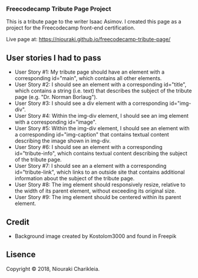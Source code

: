 ### Freecodecamp Tribute Page Project

This is a tribute page to the writer Isaac Asimov. I created this page as a project for
the Freecodecamp front-end certification.

Live page at: https://niouraki.github.io/freecodecamp-tribute-page/
## User stories I had to pass

* User Story #1: My tribute page should have an element with a corresponding id="main", which contains all other elements.
* User Story #2: I should see an element with a corresponding id="title", which contains a string (i.e. text) that describes the subject of the tribute page (e.g. "Dr. Norman Borlaug").
* User Story #3: I should see a div element with a corresponding id="img-div".
* User Story #4: Within the img-div element, I should see an img element with a corresponding id="image".
* User Story #5: Within the img-div element, I should see an element with a corresponding id="img-caption" that contains textual content describing the image shown in img-div.
* User Story #6: I should see an element with a corresponding id="tribute-info", which contains textual content describing the subject of the tribute page.
* User Story #7: I should see an a element with a corresponding id="tribute-link", which links to an outside site that contains additional information about the subject of the tribute page.
* User Story #8: The img element should responsively resize, relative to the width of its parent element, without exceeding its original size.
* User Story #9: The img element should be centered within its parent element.

## Credit
* Background image created by Kostolom3000 and found in Freepik

## Lisence

Copyright © 2018, Niouraki Charikleia.
